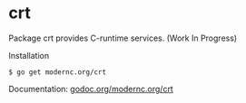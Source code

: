 # crt

Package crt provides C-runtime services. (Work In Progress)

Installation

    $ go get modernc.org/crt

Documentation: [godoc.org/modernc.org/crt](http://godoc.org/modernc.org/crt)

